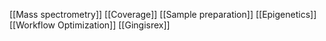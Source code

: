 [[Mass spectrometry]]
[[Coverage]]
[[Sample preparation]]
[[Epigenetics]]
[[Workflow Optimization]]
[[Gingisrex]]
